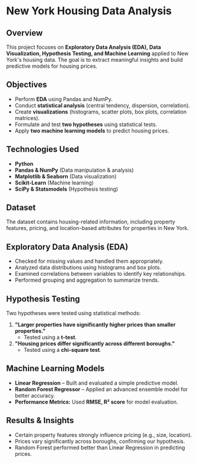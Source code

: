 # New York Housing Data Analysis  

## Overview  
This project focuses on **Exploratory Data Analysis (EDA), Data Visualization, Hypothesis Testing, and Machine Learning** applied to New York's housing data. The goal is to extract meaningful insights and build predictive models for housing prices.  

## Objectives  
- Perform **EDA** using Pandas and NumPy.  
- Conduct **statistical analysis** (central tendency, dispersion, correlation).  
- Create **visualizations** (histograms, scatter plots, box plots, correlation matrices).  
- Formulate and test **two hypotheses** using statistical tests.  
- Apply **two machine learning models** to predict housing prices.  

## Technologies Used  
- **Python**  
- **Pandas & NumPy** (Data manipulation & analysis)  
- **Matplotlib & Seaborn** (Data visualization)  
- **Scikit-Learn** (Machine learning)  
- **SciPy & Statsmodels** (Hypothesis testing)  

## Dataset  
The dataset contains housing-related information, including property features, pricing, and location-based attributes for properties in New York.  

## Exploratory Data Analysis (EDA)  
- Checked for missing values and handled them appropriately.  
- Analyzed data distributions using histograms and box plots.  
- Examined correlations between variables to identify key relationships.  
- Performed grouping and aggregation to summarize trends.  

## Hypothesis Testing  
Two hypotheses were tested using statistical methods:  
1. **"Larger properties have significantly higher prices than smaller properties."**  
   - Tested using a **t-test**.  
2. **"Housing prices differ significantly across different boroughs."**  
   - Tested using a **chi-square test**.  

## Machine Learning Models  
- **Linear Regression** – Built and evaluated a simple predictive model.  
- **Random Forest Regressor** – Applied an advanced ensemble model for better accuracy.  
- **Performance Metrics:** Used **RMSE, R² score** for model evaluation.  

## Results & Insights  
- Certain property features strongly influence pricing (e.g., size, location).  
- Prices vary significantly across boroughs, confirming our hypothesis.  
- Random Forest performed better than Linear Regression in predicting prices.

